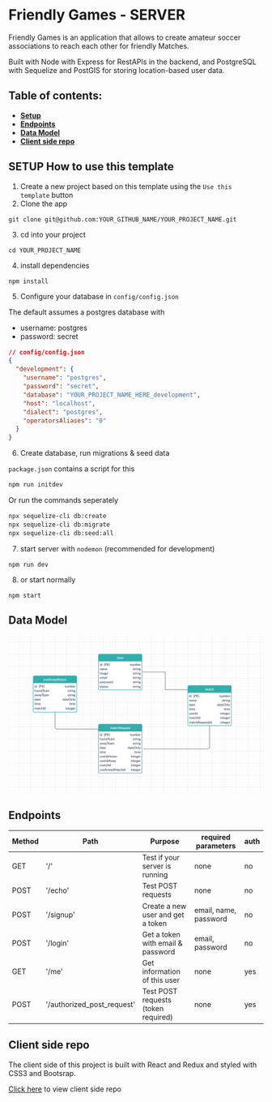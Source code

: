 # Friendly Games - SERVER

Friendly Games is an application that allows to create amateur soccer associations to reach each other for friendly Matches.

Built with Node with Express for RestAPIs in the backend, and PostgreSQL with Sequelize and PostGIS for storing location-based user data.

## Table of contents:

- **[Setup](#setup-how-to-use-this-template)**
- **[Endpoints](#endpoints)**
- **[Data Model](#data-model)**
- **[Client side repo](#client-side-repo)**

## SETUP How to use this template

1. Create a new project based on this template using the `Use this template` button
2. Clone the app

```
git clone git@github.com:YOUR_GITHUB_NAME/YOUR_PROJECT_NAME.git
```

3. cd into your project

```
cd YOUR_PROJECT_NAME
```

4. install dependencies

```
npm install
```

5. Configure your database in `config/config.json`

The default assumes a postgres database with

- username: postgres
- password: secret

```json
// config/config.json
{
  "development": {
    "username": "postgres",
    "password": "secret",
    "database": "YOUR_PROJECT_NAME_HERE_development",
    "host": "localhost",
    "dialect": "postgres",
    "operatorsAliases": "0"
  }
}
```

6. Create database, run migrations & seed data

`package.json` contains a script for this

```bash
npm run initdev
```

Or run the commands seperately

```bash
npx sequelize-cli db:create
npx sequelize-cli db:migrate
npx sequelize-cli db:seed:all
```

7. start server with `nodemon` (recommended for development)

```
npm run dev
```

8. or start normally

```
npm start
```

## Data Model

![](seeders/images/Data-model.png)

## Endpoints

| Method | Path                       | Purpose                             | required parameters   | auth |
| ------ | -------------------------- | ----------------------------------- | --------------------- | ---- |
| GET    | '/'                        | Test if your server is running      | none                  | no   |
| POST   | '/echo'                    | Test POST requests                  | none                  | no   |
| POST   | '/signup'                  | Create a new user and get a token   | email, name, password | no   |
| POST   | '/login'                   | Get a token with email & password   | email, password       | no   |
| GET    | '/me'                      | Get information of this user        | none                  | yes  |
| POST   | '/authorized_post_request' | Test POST requests (token required) | none                  | yes  |

## Client side repo

The client side of this project is built with React and Redux and styled with CSS3 and Bootsrap.

[Click here](https://github.com/chasin87/Friendly-Game-FE) to view client side repo
